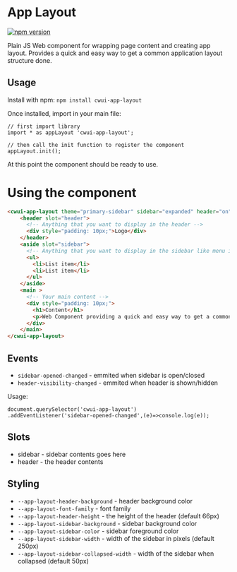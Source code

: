 # App Layout

[![npm version](https://badgen.net/npm/v/cwui-app-layout)](https://www.npmjs.com/package/cwui-app-layout)

Plain JS Web component for wrapping page content and creating app layout.
Provides a quick and easy way to get a common application layout structure done.

## Usage

Install with npm:
`npm install cwui-app-layout`

Once installed, import in your main file:

```JS
// first import library
import * as appLayout 'cwui-app-layout';

// then call the init function to register the component
appLayout.init();
```

At this point the component should be ready to use.

# Using the component

```HTML
<cwui-app-layout theme="primary-sidebar" sidebar="expanded" header="on">
    <header slot="header">
      <!-- Anything that you want to display in the header -->
      <div style="padding: 10px;">Logo</div>
    </header>
    <aside slot="sidebar">
      <!-- Anything that you want to display in the sidebar like menu items -->
      <ul>
        <li>List item</li>
        <li>List item</li>
      </ul>
    </aside>
    <main >
      <!-- Your main content -->
      <div style="padding: 10px;">
        <h1>Content</h1>
        <p>Web Component providing a quick and easy way to get a common application layout structure done</p>
      </div>
    </main>
</cwui-app-layout>
```

## Events

- `sidebar-opened-changed` - emmited when sidebar is open/closed
- `header-visibility-changed` - emmited when header is shown/hidden

Usage:

```JS
document.querySelector('cwui-app-layout')
.addEventListener('sidebar-opened-changed',(e)=>console.log(e));
```

## Slots

- sidebar - sidebar contents goes here
- header - the header contents

## Styling

- `--app-layout-header-background` - header background color
- `--app-layout-font-family` - font family
- `--app-layout-header-height` - the height of the header (default 66px)
- `--app-layout-sidebar-background` - sidebar background color
- `--app-layout-sidebar-color` - sidebar foreground color
- `--app-layout-sidebar-width` - width of the sidebar in pixels (default 250px)
- `--app-layout-sidebar-collapsed-width` - width of the sidebar when collapsed (default 50px)
